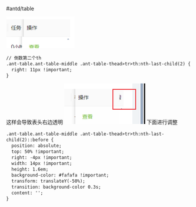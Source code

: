 #antd/table 

![](附件/表格操作栏右浮动之后错位问题.png)
```
// 倒数第二个th
.ant-table.ant-table-middle .ant-table-thead>tr>th:nth-last-child(2) {
  right: 11px !important;
}
```

这样会导致表头右边透明 
![](附件/表格操作栏右浮动之后错位问题-1.png)
下面进行调整

```
.ant-table.ant-table-middle .ant-table-thead>tr>th:nth-last-child(2)::before {
  position: absolute;
  top: 50% !important;
  right: -4px !important;
  width: 14px !important;
  height: 1.6em;
  background-color: #fafafa !important;
  transform: translateY(-50%);
  transition: background-color 0.3s;
  content: '';
}
```
